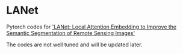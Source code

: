 # LANet
Pytorch codes for ['LANet: Local Attention Embedding to Improve the Semantic Segmentation of Remote Sensing Images'](https://ieeexplore.ieee.org/document/9102424)

The codes are not well tuned and will be updated later.
